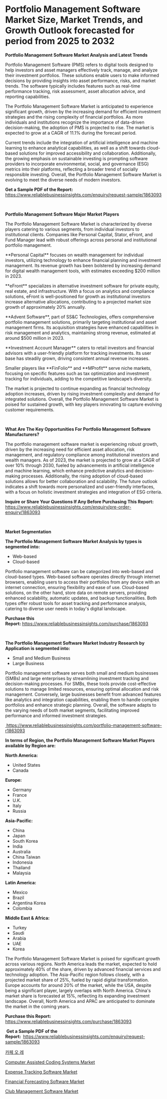 <p><h1>Portfolio Management Software Market Size, Market Trends, and Growth Outlook forecasted for period from 2025 to 2032</h1></p><p><strong>Portfolio Management Software Market Analysis and Latest Trends</strong></p>
<p><p>Portfolio Management Software (PMS) refers to digital tools designed to help investors and asset managers effectively track, manage, and analyze their investment portfolios. These solutions enable users to make informed decisions by providing insights into asset performance, risks, and market trends. The software typically includes features such as real-time performance tracking, risk assessment, asset allocation advice, and reporting capabilities.</p><p>The Portfolio Management Software Market is anticipated to experience significant growth, driven by the increasing demand for efficient investment strategies and the rising complexity of financial portfolios. As more individuals and institutions recognize the importance of data-driven decision-making, the adoption of PMS is projected to rise. The market is expected to grow at a CAGR of 11.1% during the forecast period.</p><p>Current trends include the integration of artificial intelligence and machine learning to enhance analytical capabilities, as well as a shift towards cloud-based solutions for improved accessibility and collaboration. Additionally, the growing emphasis on sustainable investing is prompting software providers to incorporate environmental, social, and governance (ESG) metrics into their platforms, reflecting a broader trend of socially responsible investing. Overall, the Portfolio Management Software Market is evolving to meet the diverse needs of modern investors.</p></p>
<p><strong>Get a Sample PDF of the Report:&nbsp;</strong> <a href="https://www.reliablebusinessinsights.com/enquiry/request-sample/1863093?utm_campaign=97&utm_medium=2&utm_source=Github&utm_content=ia&utm_term=10032025&utm_id=portfolio-management-software">https://www.reliablebusinessinsights.com/enquiry/request-sample/1863093</a></p>
<p>&nbsp;</p>
<p><strong>Portfolio Management Software Major Market Players</strong></p>
<p><p>The Portfolio Management Software Market is characterized by diverse players catering to various segments, from individual investors to institutional clients. Companies like Personal Capital, Stator, eFront, and Fund Manager lead with robust offerings across personal and institutional portfolio management.</p><p>**Personal Capital** focuses on wealth management for individual investors, utilizing technology to enhance financial planning and investment management. Its revenue growth has been bolstered by increasing demand for digital wealth management tools, with estimates exceeding $200 million in 2023.</p><p>**eFront** specializes in alternative investment software for private equity, real estate, and infrastructure. With a focus on analytics and compliance solutions, eFront is well-positioned for growth as institutional investors increase alternative allocations, contributing to a projected market size growth of approximately 20% annually.</p><p>**Advent Software**, part of SS&C Technologies, offers comprehensive portfolio management solutions, primarily targeting institutional and asset management firms. Its acquisition strategies have enhanced capabilities in risk management and analytics, maintaining strong revenue, estimated at around $500 million in 2023.</p><p>**Investment Account Manager** caters to retail investors and financial advisors with a user-friendly platform for tracking investments. Its user base has steadily grown, driving consistent annual revenue increases.</p><p>Smaller players like **FinFolio** and **MProfit** serve niche markets, focusing on specific features such as tax optimization and investment tracking for individuals, adding to the competitive landscape’s diversity.</p><p>The market is projected to continue expanding as financial technology adoption increases, driven by rising investment complexity and demand for integrated solutions. Overall, the Portfolio Management Software Market is poised for sustained growth, with key players innovating to capture evolving customer requirements.</p></p>
<p>&nbsp;</p>
<p><strong>What Are The Key Opportunities For Portfolio Management Software Manufacturers?</strong></p>
<p><p>The portfolio management software market is experiencing robust growth, driven by the increasing need for efficient asset allocation, risk management, and regulatory compliance among institutional investors and wealth managers. As of 2023, the market is projected to grow at a CAGR of over 10% through 2030, fueled by advancements in artificial intelligence and machine learning, which enhance predictive analytics and decision-making processes. Additionally, the rising adoption of cloud-based solutions allows for better collaboration and scalability. The future outlook indicates a shift towards more personalized and user-friendly interfaces, with a focus on holistic investment strategies and integration of ESG criteria.</p></p>
<p><strong>Inquire or Share Your Questions If Any Before Purchasing This Report:</strong> <a href="https://www.reliablebusinessinsights.com/enquiry/pre-order-enquiry/1863093?utm_campaign=97&utm_medium=2&utm_source=Github&utm_content=ia&utm_term=10032025&utm_id=portfolio-management-software">https://www.reliablebusinessinsights.com/enquiry/pre-order-enquiry/1863093</a></p>
<p>&nbsp;</p>
<p><strong>Market Segmentation</strong></p>
<p><strong>The Portfolio Management Software Market Analysis by types is segmented into:</strong></p>
<p><ul><li>Web-based</li><li>Cloud-based</li></ul></p>
<p><p>Portfolio management software can be categorized into web-based and cloud-based types. Web-based software operates directly through internet browsers, enabling users to access their portfolios from any device with an internet connection, ensuring flexibility and ease of use. Cloud-based solutions, on the other hand, store data on remote servers, providing enhanced scalability, automatic updates, and backup functionalities. Both types offer robust tools for asset tracking and performance analysis, catering to diverse user needs in today's digital landscape.</p></p>
<p><strong>Purchase this Report:&nbsp;</strong><a href="https://www.reliablebusinessinsights.com/purchase/1863093?utm_campaign=97&utm_medium=2&utm_source=Github&utm_content=ia&utm_term=10032025&utm_id=portfolio-management-software">https://www.reliablebusinessinsights.com/purchase/1863093</a></p>
<p>&nbsp;</p>
<p><strong>The Portfolio Management Software Market Industry Research by Application is segmented into:</strong></p>
<p><ul><li>Small and Medium Business</li><li>Large Business</li></ul></p>
<p><p>Portfolio management software serves both small and medium businesses (SMBs) and large enterprises by streamlining investment tracking and decision-making processes. For SMBs, these tools provide cost-effective solutions to manage limited resources, ensuring optimal allocation and risk management. Conversely, large businesses benefit from advanced features like analytics and integration capabilities, enabling them to handle complex portfolios and enhance strategic planning. Overall, the software adapts to the varying needs of both market segments, facilitating improved performance and informed investment strategies.</p></p>
<p><a href="https://www.reliablebusinessinsights.com/portfolio-management-software-r1863093?utm_campaign=97&utm_medium=2&utm_source=Github&utm_content=ia&utm_term=10032025&utm_id=portfolio-management-software">&nbsp;https://www.reliablebusinessinsights.com/portfolio-management-software-r1863093</a></p>
<p><strong>In terms of Region, the Portfolio Management Software Market Players available by Region are:</strong></p>
<p>
    <p> <strong> North America: </strong>
        <ul>
            <li>United States</li>
            <li>Canada</li>
        </ul>
        </p> 
    <p> <strong> Europe: </strong>
        <ul>
            <li>Germany</li>
            <li>France</li>
            <li>U.K.</li>
            <li>Italy</li>
            <li>Russia</li>
        </ul>
        </p> 
    <p> <strong> Asia-Pacific: </strong>
        <ul>
            <li>China</li>
            <li>Japan</li>
            <li>South Korea</li>
            <li>India</li>
            <li>Australia</li>
            <li>China Taiwan</li>
            <li>Indonesia</li>
            <li>Thailand</li>
            <li>Malaysia</li>
        </ul>
        </p> 
    <p> <strong> Latin America: </strong>
        <ul>
            <li>Mexico</li>
            <li>Brazil</li>
            <li>Argentina Korea</li>
            <li>Colombia</li>
        </ul>
        </p> 
    <p> <strong> Middle East & Africa: </strong>
        <ul>
            <li>Turkey</li>
            <li>Saudi</li>
            <li>Arabia</li>
            <li>UAE</li>
            <li>Korea</li>
        </ul>
    </p>
    </p>
<p><p>The Portfolio Management Software Market is poised for significant growth across various regions. North America leads the market, expected to hold approximately 40% of the share, driven by advanced financial services and technology adoption. The Asia-Pacific region follows closely, with a projected market share of 25%, fueled by rapid digital transformation. Europe accounts for around 20% of the market, while the USA, despite being a significant player, largely overlaps with North America. China's market share is forecasted at 15%, reflecting its expanding investment landscape. Overall, North America and APAC are anticipated to dominate the market in the coming years.</p></p>
<p><strong>Purchase this Report: </strong><a href="https://www.reliablebusinessinsights.com/purchase/1863093?utm_campaign=97&utm_medium=2&utm_source=Github&utm_content=ia&utm_term=10032025&utm_id=portfolio-management-software">https://www.reliablebusinessinsights.com/purchase/1863093</a></p>
<p>&nbsp;<strong>Get a Sample PDF of the Report:&nbsp;&nbsp;</strong><a href="https://www.reliablebusinessinsights.com/enquiry/request-sample/1863093?utm_campaign=97&utm_medium=2&utm_source=Github&utm_content=ia&utm_term=10032025&utm_id=portfolio-management-software">https://www.reliablebusinessinsights.com/enquiry/request-sample/1863093</a></p>
<p><strong></strong></p>
<p><p><a href="https://github.com/sougarounis/Market-Research-Report-List-7/blob/main/896164743415.md?utm_campaign=97&utm_medium=2&utm_source=Github&utm_content=ia&utm_term=10032025&utm_id=portfolio-management-software">카페 오 레</a></p><p><a href="https://github.com/taffouasaoka/Market-Research-Report-List-1/blob/main/computer-assisted-coding-systems-market.md?utm_campaign=97&utm_medium=2&utm_source=Github&utm_content=ia&utm_term=10032025&utm_id=portfolio-management-software">Computer Assisted Coding Systems Market</a></p><p><a href="https://github.com/danitkeavyx7/Market-Research-Report-List-1/blob/main/expense-tracking-software-market.md?utm_campaign=97&utm_medium=2&utm_source=Github&utm_content=ia&utm_term=10032025&utm_id=portfolio-management-software">Expense Tracking Software Market</a></p><p><a href="https://github.com/moorsdorak31/Market-Research-Report-List-1/blob/main/financial-forecasting-software-market.md?utm_campaign=97&utm_medium=2&utm_source=Github&utm_content=ia&utm_term=10032025&utm_id=portfolio-management-software">Financial Forecasting Software Market</a></p><p><a href="https://github.com/kuciakkukalo/Market-Research-Report-List-1/blob/main/club-management-software-market.md?utm_campaign=97&utm_medium=2&utm_source=Github&utm_content=ia&utm_term=10032025&utm_id=portfolio-management-software">Club Management Software Market</a></p></p>